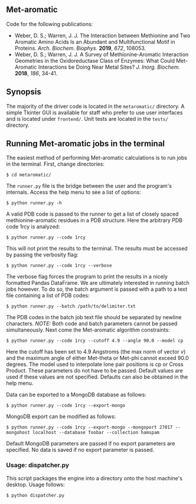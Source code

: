 ## Met-aromatic
Code for the following publications:  
* Weber, D. S.; Warren, J. J. The Interaction between Methionine and Two Aromatic Amino Acids Is an Abundant and Multifunctional Motif in Proteins. _Arch. Biochem. Biophys._ **2019**, _672_, 108053.  
* Weber, D. S.; Warren, J. J. A Survey of Methionine-Aromatic Interaction Geometries in the Oxidoreductase Class of Enzymes: What Could Met-Aromatic Interactions be Doing Near Metal Sites? _J. Inorg. Biochem._ **2018**, _186_, 34-41.  
## Synopsis
The majority of the driver code is located in the ```metaromatic/``` directory. A simple Tkinter GUI is available for staff who prefer to use user interfaces and is located under ```frontend/```. Unit tests are located in the ```tests/``` directory.
## Running Met-aromatic jobs in the terminal
The easiest method of performing Met-aromatic calculations is to run jobs in the terminal. First, change directories:
```
$ cd metaromatic/
```
The `runner.py` file is the bridge between the user and the program's internals. Access the help menu to see a list of options:
```
$ python runner.py -h
```
A valid PDB code is passed to the runner to get a list of closely spaced methionine-aromatic residues in a PDB structure. Here the arbitrary PDB code 1rcy is analyzed:
```
$ python runner.py --code 1rcy
```
This will not print the results to the terminal. The results must be accessed by passing the verbosity flag:
```
$ python runner.py --code 1rcy --verbose
```
The verbose flag forces the program to print the results in a nicely formatted Pandas DataFrame. We are ultimately interested in running batch jobs however. To do so, the batch argument is passed with a path to a text file containing a list of PDB codes:
```
$ python runner.py --batch /path/to/delimiter.txt
```
The PDB codes in the batch job text file should be separated by newline characters. *NOTE:* Both code and batch parameters cannot be passed simultaneously. Next come the Met-aromatic algorithm constraints:
```
$ python runner.py --code 1rcy --cutoff 4.9 --angle 90.0 --model cp
```
Here the cutoff has been set to 4.9 Angstroms (the max norm of vector *v*) and the maximum angle of either Met-theta or Met-phi cannot exceed 90.0 degrees. The model used to interpolate lone pair positions is cp or Cross Product. These parameters do not have to be passed. Default values are used if these values are not specified. Defaults can also be obtained in the help menu.

Data can be exported to a MongoDB database as follows:
```
$ python runner.py --code 1rcy --export-mongo
```
MongoDB export can be modified as follows:
```
$ python runner.py --code 1rcy --export-mongo --mongoport 27017 --mongohost localhost --database foobar --collection hamspam
```
Default MongoDB parameters are passed if no export parameters are specified. No data is saved if no export parameter is passed.

### Usage: dispatcher.py
This script packages the engine into a directory onto the host machine's desktop. Usage follows:
```
$ python dispatcher.py
```
